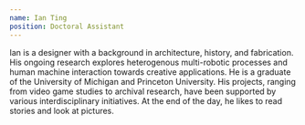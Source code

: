 ```yaml
---
name: Ian Ting
position: Doctoral Assistant
---
```

Ian is a designer with a background in architecture, history, and fabrication. His ongoing research explores heterogenous multi-robotic processes and human machine interaction towards creative applications. He is a graduate of the University of Michigan and Princeton University. His projects, ranging from video game studies to archival research, have been supported by various interdisciplinary initiatives. At the end of the day, he likes to read stories and look at pictures.
